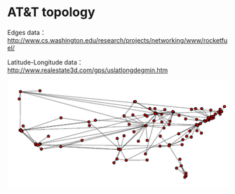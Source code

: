 # AT&T topology

Edges data：http://www.cs.washington.edu/research/projects/networking/www/rocketfuel/

Latitude-Longitude data：http://www.realestate3d.com/gps/uslatlongdegmin.htm

![alt text](at&t2.png "Title")

